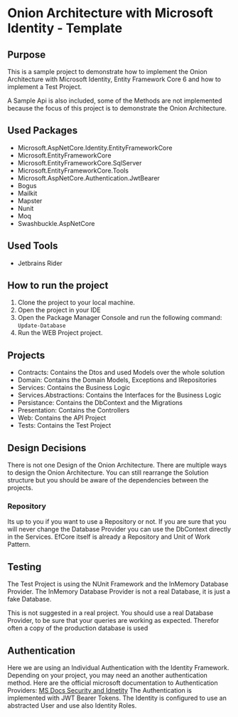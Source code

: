 ﻿# Onion Architecture with Microsoft Identity - Template

## Purpose
This is a sample project to demonstrate how to implement the Onion Architecture with Microsoft Identity, 
Entity Framework Core 6 and how to implement a Test Project.

A Sample Api is also included, some of the Methods are not
implemented because the focus of this project is to demonstrate the Onion Architecture.

## Used Packages
* Microsoft.AspNetCore.Identity.EntityFrameworkCore
* Microsoft.EntityFrameworkCore
* Microsoft.EntityFrameworkCore.SqlServer
* Microsoft.EntityFrameworkCore.Tools
* Microsoft.AspNetCore.Authentication.JwtBearer
* Bogus
* Mailkit
* Mapster
* Nunit
* Moq
* Swashbuckle.AspNetCore

## Used Tools
* Jetbrains Rider

## How to run the project
1. Clone the project to your local machine.
2. Open the project in your IDE
3. Open the Package Manager Console and run the following command: `Update-Database`
4. Run the WEB Project project.

## Projects
* Contracts: Contains the Dtos and used Models over the whole solution
* Domain: Contains the Domain Models, Exceptions and IRepositories
* Services: Contains the Business Logic
* Services.Abstractions: Contains the Interfaces for the Business Logic
* Persistance: Contains the DbContext and the Migrations
* Presentation: Contains the Controllers
* Web: Contains the API Project
* Tests: Contains the Test Project

## Design Decisions
There is not one Design of the Onion Architecture. There are multiple ways to design
the Onion Architecture. You can still rearrange the Solution structure but you should
be aware of the dependencies between the projects.

### Repository
Its up to you if you want to use a Repository or not. If you are sure that
you will never change the Database Provider you can use the DbContext directly in the Services.
EfCore itself is already a Repository and Unit of Work Pattern.

## Testing
The Test Project is using the NUnit Framework and the InMemory Database Provider.
The InMemory Database Provider is not a real Database, it is just a fake Database.

This is not suggested in a real project. You should use a real Database Provider,
to be sure that your queries are working as expected. Therefor often a copy of the 
production database is used

## Authentication
Here we are using an Individual Authentication with the Identity Framework.
Depending on your project, you may need an another authentication method.
Here are the official microsoft documentation to Authentication Providers:
[MS Docs Security and Idnetity](https://docs.microsoft.com/en-us/aspnet/core/security/authentication/?view=aspnetcore-6.0)
The Authentication is implemented with JWT Bearer Tokens.
The Identity is configured to use an abstracted User and use also Identity Roles.
